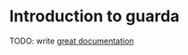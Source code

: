 # Introduction to guarda

TODO: write [great documentation](http://jacobian.org/writing/what-to-write/)

